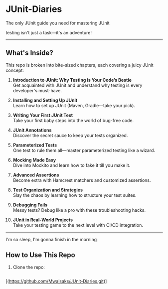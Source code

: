 # JUnit-Diaries
The only JUnit guide you need for mastering JUnit

testing isn't just a task—it's an adventure!

---

## What's Inside?  
This repo is broken into bite-sized chapters, each covering a juicy JUnit concept:  

1. **Introduction to JUnit: Why Testing is Your Code’s Bestie**  
   Get acquainted with JUnit and understand why testing is every developer's must-have.  

2. **Installing and Setting Up JUnit**  
   Learn how to set up JUnit (Maven, Gradle—take your pick).  

3. **Writing Your First JUnit Test**  
   Take your first baby steps into the world of bug-free code.  

4. **JUnit Annotations**  
   Discover the secret sauce to keep your tests organized.  

5. **Parameterized Tests**  
   One test to rule them all—master parameterized testing like a wizard.  

6. **Mocking Made Easy**  
   Dive into Mockito and learn how to fake it till you make it.  

7. **Advanced Assertions**  
   Become extra with Hamcrest matchers and customized assertions.  

8. **Test Organization and Strategies**  
   Slay the chaos by learning how to structure your test suites.  

9. **Debugging Fails**  
   Messy tests? Debug like a pro with these troubleshooting hacks.  

10. **JUnit in Real-World Projects**  
    Take your testing game to the next level with CI/CD integration.  

---

I'm so sleep, I'm gonna finish in the morning

## How to Use This Repo  

1. Clone the repo:  
   ```bash
  [(https://github.com/Mwaisaks/JUnit-Diaries.git)]
